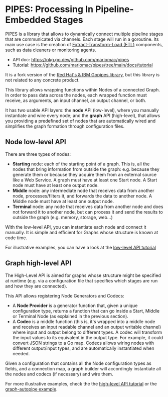 # PIPES: Processing In Pipeline-Embedded Stages

PIPES is a library that allows to dynamically connect multiple pipeline
stages that are communicated via channels. Each stage will run in a goroutine.
Its main use case is the creation of [Extract-Transform-Load (ETL)](https://en.wikipedia.org/wiki/Extract,_transform,_load)
components, such as data cleaners or monitoring agents.

* API doc: https://pkg.go.dev/github.com/mariomac/pipes
* Tutorial: https://github.com/mariomac/pipes/tree/main/docs/tutorial

It is a fork version of the [Red Hat's & IBM Gopipes library](https://pkg.go.dev/github.com/netobserv/gopipes),
but this library is not related to any concrete product.

This library allows wrapping functions within Nodes of a connected Graph. In order to pass data across
the nodes, each wrapped function must receive, as arguments, an input channel, an output channel,
or both.

It has two usable API layers: the **node** API (low-level), where you manually instantiate and wire every
node; and the **graph** API (high-level), that allows you providing a predefined set of nodes that are
automatically wired and simplifies the graph formation through configuration files.

## Node low-level API

There are three types of nodes:

* **Starting** node: each of the starting point of a graph. This is, all the nodes that bring information
  from outside the graph: e.g. because they generate them or because they acquire them from an
  external source like a Web Service. A graph must have at least one Start node. A Start node must 
  have at least one output node.
* **Middle** node: any intermediate node that receives data from another node, processes/filters it,
  and forwards the data to another node. A Middle node must have at least one output node.
* **Terminal** node: any node that receives data from another node and does not forward it to
  another node, but can process it and send the results to outside the graph
  (e.g. memory, storage, web...)

With the low-level API, you can instantiate each node and connect it manually. It is simple and
efficient for Graphs whose structure is known at code time.

For illustrative examples, you can have a look at the [low-level API tutorial](docs/tutorial/a-lowlevel)


## Graph high-level API

The High-Level API is aimed for graphs whose structure might be specified at runtime
(e.g. via a configuration file that specifies which stages are run and how they are connected).

This API allows registering Node Generators and Codecs:

* A **Node Provider** is a generator function that, given a unique configuration type, returns a function
  that can go inside a Start, Middle or Terminal Node (as explained in the previous section).
* A **Codec** is a middle function (this is, it's wrapped into a middle node and receives an input 
  readable channel and an output writable channel) where input and output belong to different types.
  A codec will transform the input values to its equivalent in the output type. For example, it
  could convert JSON strings to a Go map. Codecs allows wiring nodes with different output/input
  types, and are automatically instantiated when needed.

Given a configuration that contains all the Node configuration types as fields, and a connection map,
a graph builder will accordingly instantiate all the nodes and codecs (if necessary) and wire them.

For more illustrative examples, check the the [high-level API tutorial](docs/tutorial) or the
[graph-autopipe example](./examples/graph-autopipe).
